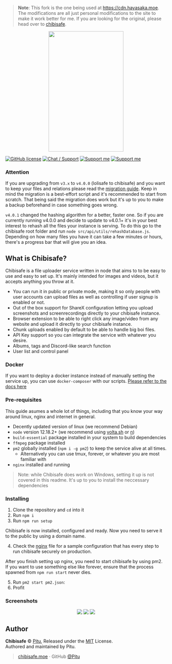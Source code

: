 <br>

> **Note**: This fork is the one being used at https://cdn.hayasaka.moe. The modifications are all just personal modifications to the site to make it work better for me. If you are looking for the original, please head over to [chibisafe](https://github.com/WeebDev/chibisafe).

<p align="center">
  <img width="234" height="376" src="https://lolisafe.moe/xjoghu.png">
</p>

[![GitHub license](https://img.shields.io/badge/license-MIT-blue.svg?style=flat-square)](https://raw.githubusercontent.com/kanadeko/Kuro/master/LICENSE)
[![Chat / Support](https://img.shields.io/badge/Chat%20%2F%20Support-discord-7289DA.svg?style=flat-square)](https://discord.gg/5g6vgwn)
[![Support me](https://img.shields.io/endpoint.svg?url=https%3A%2F%2Fshieldsio-patreon.vercel.app%2Fapi%3Fusername%3Dpitu%26type%3Dpledges&style=flat-square)](https://www.patreon.com/pitu)
[![Support me](https://img.shields.io/badge/Support-Buy%20me%20a%20coffee-yellow.svg?style=flat-square)](https://www.buymeacoffee.com/kana)

### Attention
If you are upgrading from `v3.x` to `v4.0.0` (lolisafe to chibisafe) and you want to keep your files and relations please read the [migration guide](docs/migrating.md). Keep in mind the migration is a best-effort script and it's recommended to start from scratch. That being said the migration does work but it's up to you to make a backup beforehand in case something goes wrong.

`v4.0.1` changed the hashing algorithm for a better, faster one. So if you are currently running v4.0.0 and decide to update to v4.0.1+ it's in your best interest to rehash all the files your instance is serving. To do this go to the chibisafe root folder and run `node src/api/utils/rehashDatabase.js`. Depending on how many files you have it can take a few minutes or hours, there's a progress bar that will give you an idea.

## What is Chibisafe?
Chibisafe is a file uploader service written in node that aims to to be easy to use and easy to set up. It's mainly intended for images and videos, but it accepts anything you throw at it.
- You can run it in public or private mode, making it so only people with user accounts can upload files as well as controlling if user signup is enabled or not.
- Out of the box support for ShareX configuration letting you upload screenshots and screenrecordings directly to your chibisafe instance.
- Browser extension to be able to right click any image/video from any website and upload it directly to your chibisafe instance.
- Chunk uploads enabled by default to be able to handle big boi files.
- API Key support so you can integrate the service with whatever you desire.
- Albums, tags and Discord-like search function
- User list and control panel

### Docker
If you want to deploy a docker instance instead of manually setting the service up, you can use `docker-composer` with our scripts. [Please refer to the docs here](docs/docker.md)

### Pre-requisites
This guide asumes a whole lot of things, including that you know your way around linux, nginx and internet in general.

- Decently updated version of linux (we recommend Debian)
- `node` version 12.18.2+ (we recommend using [volta.sh](https://volta.sh/) or [n](https://github.com/tj/n))
- `build-essential` package installed in your system to build dependencies
- `ffmpeg` package installed
- `pm2` globally installed (`npm i -g pm2`) to keep the service alive at all times.
	- Alternatively you can use tmux, forever, or whatever you are most familiar with
- `nginx` installed and running

> Note: while Chibisafe does work on Windows, setting it up is not covered in this readme. It's up to you to install the neccessary dependencies 

### Installing

1. Clone the repository and `cd` into it
2. Run `npm i`
3. Run `npm run setup`

Chibisafe is now installed, configured and ready. Now you need to serve it to the public by using a domain name.

4. Check the [nginx](docs/nginx.md) file for a sample configuration that has every step to run chibisafe securely on production.

After you finish setting up nginx, you need to start chibisafe by using pm2. If you want to use something else like forever, ensure that the process spawned from `npm run start` never dies.

5. Run `pm2 start pm2.json`:
6. Profit

### Screenshots
<p align="center">
  <img src="https://lolisafe.moe/73up1d.png">
  <img src="https://lolisafe.moe/q0uctp.png">
  <img src="https://lolisafe.moe/8fi2x6.png">
</p>

## Author

**Chibisafe** © [Pitu](https://github.com/Pitu), Released under the [MIT](https://github.com/WeebDev/chibisafe/blob/master/LICENSE) License.<br>
Authored and maintained by Pitu.

> [chibisafe.moe](https://chibisafe.moe) · GitHub [@Pitu](https://github.com/Pitu)
